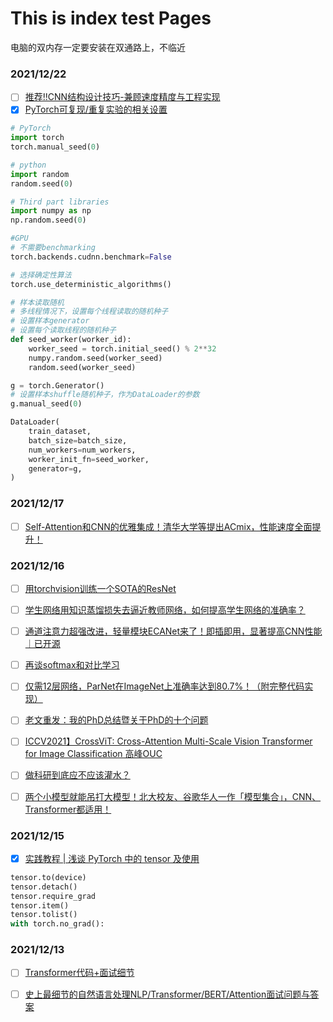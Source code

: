 # This is index test Pages

电脑的双内存一定要安装在双通路上，不临近


### 2021/12/22
- [ ] [推荐!!CNN结构设计技巧-兼顾速度精度与工程实现](https://mp.weixin.qq.com/s/a3dwhUbNaRDhidDBZvdLMw)
- [x] [PyTorch可复现/重复实验的相关设置](https://zhuanlan.zhihu.com/p/448284000)
```python
# PyTorch
import torch
torch.manual_seed(0)

# python
import random
random.seed(0)

# Third part libraries
import numpy as np
np.random.seed(0)

#GPU
# 不需要benchmarking
torch.backends.cudnn.benchmark=False

# 选择确定性算法
torch.use_deterministic_algorithms() 

# 样本读取随机
# 多线程情况下，设置每个线程读取的随机种子
# 设置样本generator
# 设置每个读取线程的随机种子
def seed_worker(worker_id):
    worker_seed = torch.initial_seed() % 2**32
    numpy.random.seed(worker_seed)
    random.seed(worker_seed)

g = torch.Generator()
# 设置样本shuffle随机种子，作为DataLoader的参数
g.manual_seed(0)

DataLoader(
    train_dataset,
    batch_size=batch_size,
    num_workers=num_workers,
    worker_init_fn=seed_worker,
    generator=g,
)

```

### 2021/12/17
- [ ] [Self-Attention和CNN的优雅集成！清华大学等提出ACmix，性能速度全面提升！](https://zhuanlan.zhihu.com/p/440510903?utm_source=wechat_session&utm_medium=social&utm_oi=672184783560380416)

### 2021/12/16
- [ ] [用torchvision训练一个SOTA的ResNet](https://zhuanlan.zhihu.com/p/436518994?utm_source=wechat_session&utm_medium=social&utm_oi=824054350027554816&utm_campaign=shareopn)

- [ ] [学生网络用知识蒸馏损失去逼近教师网络，如何提高学生网络的准确率？](https://www.zhihu.com/question/386173051/answer/2268710658?utm_source=wechat_session&utm_medium=social&utm_oi=824054350027554816&utm_content=group3_Answer&utm_campaign=shareopn)

- [ ] [通道注意力超强改进，轻量模块ECANet来了！即插即用，显著提高CNN性能｜已开源](https://zhuanlan.zhihu.com/p/153112149?utm_source=wechat_session&utm_medium=social&utm_oi=824054350027554816&utm_campaign=shareopn)

- [ ] [再谈softmax和对比学习](https://zhuanlan.zhihu.com/p/441985870?utm_source=wechat_session&utm_medium=social&utm_oi=824054350027554816&utm_campaign=shareopn)

- [ ] [仅需12层网络，ParNet在ImageNet上准确率达到80.7%！（附完整代码实现）](https://zhuanlan.zhihu.com/p/445683480?utm_source=wechat_session&utm_medium=social&utm_oi=824054350027554816&utm_campaign=shareopn)

- [ ] [老文重发：我的PhD总结暨关于PhD的十个问题](https://zhuanlan.zhihu.com/p/438640120?utm_source=wechat_session&utm_medium=social&utm_oi=824054350027554816&utm_campaign=shareopn)

- [ ] [ICCV2021】CrossViT: Cross-Attention Multi-Scale Vision Transformer for Image Classification
高峰OUC](https://zhuanlan.zhihu.com/p/444799438?utm_source=wechat_session&utm_medium=social&utm_oi=824054350027554816&utm_campaign=shareopn)

- [ ] [做科研到底应不应该灌水？](https://www.zhihu.com/question/273953521/answer/2246266820?utm_source=wechat_session&utm_medium=social&utm_oi=824054350027554816&utm_content=group3_Answer&utm_campaign=shareopn)

- [ ] [两个小模型就能吊打大模型！北大校友、谷歌华人一作「模型集合」，CNN、Transformer都适用！](https://zhuanlan.zhihu.com/p/434798566?utm_source=wechat_session&utm_medium=social&utm_oi=824054350027554816&utm_campaign=shareopn)

### 2021/12/15
- [x] [实践教程 | 浅谈 PyTorch 中的 tensor 及使用](https://mp.weixin.qq.com/s/6Q6LrRwGmGZ7Qs72hVNE7A)
```python
tensor.to(device)
tensor.detach()
tensor.require_grad
tensor.item()
tensor.tolist()
with torch.no_grad():
```


### 2021/12/13

- [ ] [Transformer代码+面试细节](https://mp.weixin.qq.com/s/x73m8caXjj-iqC9XsvHa0g)

- [ ] [史上最细节的自然语言处理NLP/Transformer/BERT/Attention面试问题与答案](https://zhuanlan.zhihu.com/p/348373259)
